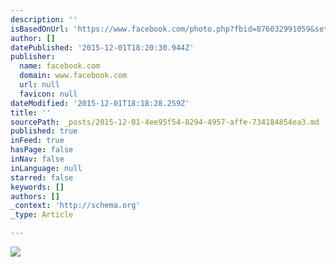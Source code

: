 ```yaml
---
description: ''
isBasedOnUrl: 'https://www.facebook.com/photo.php?fbid=876032991059&set=a.585087009139.2118148.35800143&type=3&theater'
author: []
datePublished: '2015-12-01T18:20:30.944Z'
publisher:
  name: facebook.com
  domain: www.facebook.com
  url: null
  favicon: null
dateModified: '2015-12-01T18:18:28.259Z'
title: ''
sourcePath: _posts/2015-12-01-4ee95f54-8294-4957-affe-734184854ea3.md
published: true
inFeed: true
hasPage: false
inNav: false
inLanguage: null
starred: false
keywords: []
authors: []
_context: 'http://schema.org'
_type: Article

---
```

![](https://scontent-frt3-1.xx.fbcdn.net/hphotos-xfp1/t31.0-8/415600_876032991059_1688900111_o.jpg)